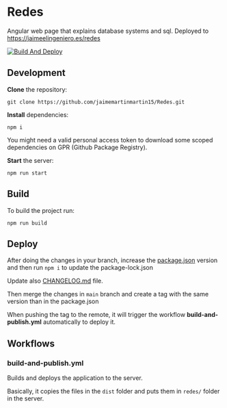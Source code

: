 # Redes

Angular web page that explains database systems and sql. Deployed to <https://jaimeelingeniero.es/redes>

[![Build And Deploy](https://github.com/jaimemartinmartin15/Redes/actions/workflows/build-and-publish.yml/badge.svg)](https://github.com/jaimemartinmartin15/Redes/actions/workflows/build-and-publish.yml)

## Development

**Clone** the repository:

```text
git clone https://github.com/jaimemartinmartin15/Redes.git
```

**Install** dependencies:

```text
npm i
```

You might need a valid personal access token to download some scoped dependencies on GPR (Github Package Registry).

**Start** the server:

```text
npm run start
```

## Build

To build the project run:

```text
npm run build
```

## Deploy

After doing the changes in your branch, increase the [package.json](./package.json) version and then run `npm i` to update the package-lock.json

Update also [CHANGELOG.md](./CHANGELOG.md) file.

Then merge the changes in `main` branch and create a tag with the same version than in the package.json

When pushing the tag to the remote, it will trigger the workflow **build-and-publish.yml** automatically to deploy it.

## Workflows

### build-and-publish.yml

Builds and deploys the application to the server.

Basically, it copies the files in the `dist` folder and puts them in `redes/` folder in the server.
